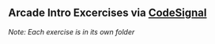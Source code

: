 Arcade Intro Excercises via [CodeSignal](https://codesignal.com/)
-----

*Note: Each exercise is in its own folder*
